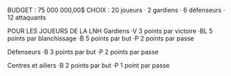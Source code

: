BUDGET : 75 000 000,00$
CHOIX : 20 joueurs
· 2 gardiens
· 6 défenseurs
· 12 attaquants 


POUR LES JOUEURS DE LA LNH
Gardiens
·V  3 points par victoire
·BL 5 points par blanchissage
·B  5 points par but
·P  2 points par passe

Défenseurs
·B  3 points par but
·P  2 points par passe

Centres et ailiers
·B  2 points par but
·P  1 point par passe


